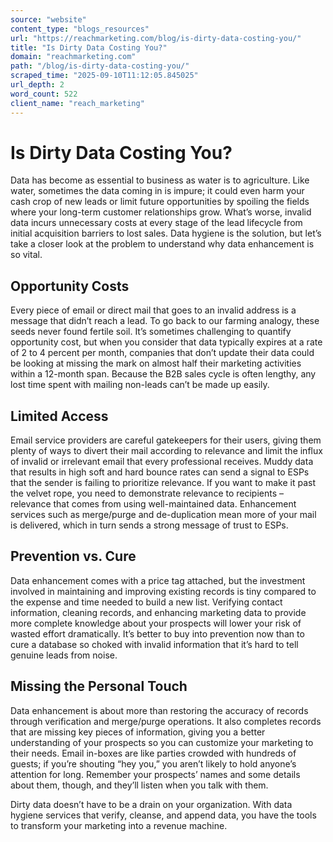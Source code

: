 ```yaml
---
source: "website"
content_type: "blogs_resources"
url: "https://reachmarketing.com/blog/is-dirty-data-costing-you/"
title: "Is Dirty Data Costing You?"
domain: "reachmarketing.com"
path: "/blog/is-dirty-data-costing-you/"
scraped_time: "2025-09-10T11:12:05.845025"
url_depth: 2
word_count: 522
client_name: "reach_marketing"
---
```


# Is Dirty Data Costing You?

Data has become as essential to business as water is to agriculture. Like water, sometimes the data coming in is impure; it could even harm your cash crop of new leads or limit future opportunities by spoiling the fields where your long-term customer relationships grow. What’s worse, invalid data incurs unnecessary costs at every stage of the lead lifecycle from initial acquisition barriers to lost sales. Data hygiene is the solution, but let’s take a closer look at the problem to understand why data enhancement is so vital.

## Opportunity Costs

Every piece of email or direct mail that goes to an invalid address is a message that didn’t reach a lead. To go back to our farming analogy, these seeds never found fertile soil. It’s sometimes challenging to quantify opportunity cost, but when you consider that data typically expires at a rate of 2 to 4 percent per month, companies that don’t update their data could be looking at missing the mark on almost half their marketing activities within a 12-month span. Because the B2B sales cycle is often lengthy, any lost time spent with mailing non-leads can’t be made up easily.

## Limited Access

Email service providers are careful gatekeepers for their users, giving them plenty of ways to divert their mail according to relevance and limit the influx of invalid or irrelevant email that every professional receives. Muddy data that results in high soft and hard bounce rates can send a signal to ESPs that the sender is failing to prioritize relevance. If you want to make it past the velvet rope, you need to demonstrate relevance to recipients – relevance that comes from using well-maintained data. Enhancement services such as merge/purge and de-duplication mean more of your mail is delivered, which in turn sends a strong message of trust to ESPs.

## Prevention vs. Cure

Data enhancement comes with a price tag attached, but the investment involved in maintaining and improving existing records is tiny compared to the expense and time needed to build a new list. Verifying contact information, cleaning records, and enhancing marketing data to provide more complete knowledge about your prospects will lower your risk of wasted effort dramatically. It’s better to buy into prevention now than to cure a database so choked with invalid information that it’s hard to tell genuine leads from noise.

## Missing the Personal Touch

Data enhancement is about more than restoring the accuracy of records through verification and merge/purge operations. It also completes records that are missing key pieces of information, giving you a better understanding of your prospects so you can customize your marketing to their needs. Email in-boxes are like parties crowded with hundreds of guests; if you’re shouting “hey you,” you aren’t likely to hold anyone’s attention for long. Remember your prospects’ names and some details about them, though, and they’ll listen when you talk with them.

Dirty data doesn’t have to be a drain on your organization. With data hygiene services that verify, cleanse, and append data, you have the tools to transform your marketing into a revenue machine.